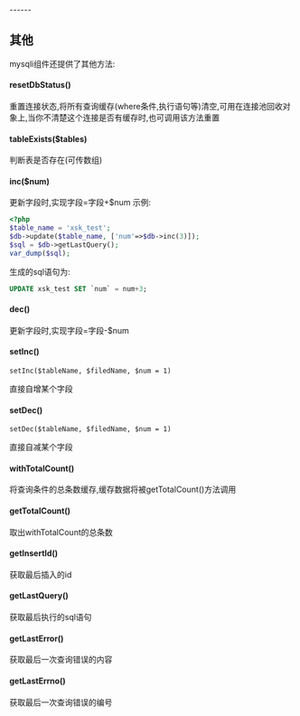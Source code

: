 <head>
     <title>EasySwoole mysqli|swoole mysqli|swoole mysql|swoole 数据库连接池|php连接池</title>
     <meta name="keywords" content="EasySwoole mysqli|swoole mysqli|swoole mysql|swoole 数据库连接池|php连接池"/>
     <meta name="description" content="asySwoole mysqli|swoole mysqli|swoole mysql|swoole 数据库连接池|php连接池"/>
</head>
---<head>---

## 其他
mysqli组件还提供了其他方法:

####  resetDbStatus()
重置连接状态,将所有查询缓存(where条件,执行语句等)清空,可用在连接池回收对象上,当你不清楚这个连接是否有缓存时,也可调用该方法重置

####  tableExists($tables)
判断表是否存在(可传数组)
####  inc($num)
更新字段时,实现字段=字段+$num
示例:
```php
<?php
$table_name = 'xsk_test';
$db->update($table_name, ['num'=>$db->inc(3)]);
$sql = $db->getLastQuery();
var_dump($sql);
```
生成的sql语句为:
```sql
UPDATE xsk_test SET `num` = num+3;
```
####  dec()
更新字段时,实现字段=字段-$num
####  setInc()
```
setInc($tableName, $filedName, $num = 1)  
```
 直接自增某个字段
####  setDec()
```
setDec($tableName, $filedName, $num = 1)  
```
直接自减某个字段
####  withTotalCount()
将查询条件的总条数缓存,缓存数据将被getTotalCount()方法调用
####  getTotalCount()
取出withTotalCount的总条数
####  getInsertId()
获取最后插入的id
####  getLastQuery()
获取最后执行的sql语句
####  getLastError()
获取最后一次查询错误的内容
####  getLastErrno()
获取最后一次查询错误的编号